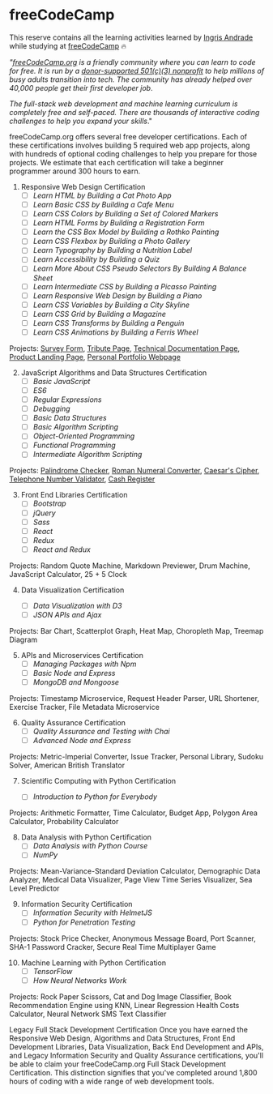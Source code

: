 # freeCodeCamp

This reserve contains all the learning activities learned by [Ingris Andrade](https://www.linkedin.com/in/ingrisandrade/) while studying at [freeCodeCamp](https://www.freecodecamp.org/learn/) :fire:

_"[freeCodeCamp.org](https://www.freecodecamp.org/learn) is a friendly community where you can learn to code for free. It is run by a [donor-supported 501(c)(3) nonprofit](https://www.freecodecamp.org/donate/) to help millions of busy adults transition into tech. The community has already helped over 40,000 people get their first developer job_.

_The full-stack web development and machine learning curriculum is completely free and self-paced. There are thousands of interactive coding challenges to help you expand your skills_."

freeCodeCamp.org offers several free developer certifications. Each of these certifications involves building 5 required web app projects, along with hundreds of optional coding challenges to help you prepare for those projects. We estimate that each certification will take a beginner programmer around 300 hours to earn.

1. Responsive Web Design Certification
    - [ ] _Learn HTML by Building a Cat Photo App_
    - [ ] _Learn Basic CSS by Building a Cafe Menu_
    - [ ] _Learn CSS Colors by Building a Set of Colored Markers_
    - [ ] _Learn HTML Forms by Building a Registration Form_
    - [ ] _Learn the CSS Box Model by Building a Rothko Painting_
    - [ ] _Learn CSS Flexbox by Building a Photo Gallery_
    - [ ] _Learn Typography by Building a Nutrition Label_
    - [ ] _Learn Accessibility by Building a Quiz_
    - [ ] _Learn More About CSS Pseudo Selectors By Building A Balance Sheet_
    - [ ] _Learn Intermediate CSS by Building a Picasso Painting_
    - [ ] _Learn Responsive Web Design by Building a Piano_
    - [ ] _Learn CSS Variables by Building a City Skyline_
    - [ ] _Learn CSS Grid by Building a Magazine_
    - [ ] _Learn CSS Transforms by Building a Penguin_
    - [ ] _Learn CSS Animations by Building a Ferris Wheel_

Projects: [Survey Form](https://www.freecodecamp.org/learn/2022/responsive-web-design/build-a-survey-form-project/build-a-survey-form), [Tribute Page](https://www.freecodecamp.org/learn/2022/responsive-web-design/build-a-tribute-page-project/build-a-tribute-page), [Technical Documentation Page](https://www.freecodecamp.org/learn/2022/responsive-web-design/build-a-technical-documentation-page-project/build-a-technical-documentation-page), [Product Landing Page](https://www.freecodecamp.org/learn/2022/responsive-web-design/build-a-product-landing-page-project/build-a-product-landing-page), [Personal Portfolio Webpage](https://www.freecodecamp.org/learn/2022/responsive-web-design/build-a-personal-portfolio-webpage-project/build-a-personal-portfolio-webpage)

2. JavaScript Algorithms and Data Structures Certification
    - [ ] _Basic JavaScript_
    - [ ] _ES6_
    - [ ] _Regular Expressions_
    - [ ] _Debugging_
    - [ ] _Basic Data Structures_
    - [ ] _Basic Algorithm Scripting_
    - [ ] _Object-Oriented Programming_
    - [ ] _Functional Programming_
    - [ ] _Intermediate Algorithm Scripting_

Projects: [Palindrome Checker](https://www.freecodecamp.org/learn/javascript-algorithms-and-data-structures/javascript-algorithms-and-data-structures-projects/palindrome-checker), [Roman Numeral Converter](https://www.freecodecamp.org/learn/javascript-algorithms-and-data-structures/javascript-algorithms-and-data-structures-projects/roman-numeral-converter), [Caesar's Cipher](https://www.freecodecamp.org/learn/javascript-algorithms-and-data-structures/javascript-algorithms-and-data-structures-projects/caesars-cipher), [Telephone Number Validator](https://www.freecodecamp.org/learn/javascript-algorithms-and-data-structures/javascript-algorithms-and-data-structures-projects/telephone-number-validator), [Cash Register](https://www.freecodecamp.org/learn/javascript-algorithms-and-data-structures/javascript-algorithms-and-data-structures-projects/cash-register)

3. Front End Libraries Certification
    - [ ] _Bootstrap_
    - [ ] _jQuery_
    - [ ] _Sass_
    - [ ] _React_
    - [ ] _Redux_
    - [ ] _React and Redux_

Projects: Random Quote Machine, Markdown Previewer, Drum Machine, JavaScript Calculator, 25 + 5 Clock

4. Data Visualization Certification

    - [ ] _Data Visualization with D3_
    - [ ] _JSON APIs and Ajax_

Projects: Bar Chart, Scatterplot Graph, Heat Map, Choropleth Map, Treemap Diagram

5. APIs and Microservices Certification
    - [ ] _Managing Packages with Npm_
    - [ ] _Basic Node and Express_
    - [ ] _MongoDB and Mongoose_

Projects: Timestamp Microservice, Request Header Parser, URL Shortener, Exercise Tracker, File Metadata Microservice

6. Quality Assurance Certification
    - [ ] _Quality Assurance and Testing with Chai_
    - [ ] _Advanced Node and Express_

Projects: Metric-Imperial Converter, Issue Tracker, Personal Library, Sudoku Solver, American British Translator

7. Scientific Computing with Python Certification

    - [ ] _Introduction to Python for Everybody_

Projects: Arithmetic Formatter, Time Calculator, Budget App, Polygon Area Calculator, Probability Calculator

8. Data Analysis with Python Certification
    - [ ] _Data Analysis with Python Course_
    - [ ] _NumPy_

Projects: Mean-Variance-Standard Deviation Calculator, Demographic Data Analyzer, Medical Data Visualizer, Page View Time Series Visualizer, Sea Level Predictor

9. Information Security Certification
    - [ ] _Information Security with HelmetJS_
    - [ ] _Python for Penetration Testing_

Projects: Stock Price Checker, Anonymous Message Board, Port Scanner, SHA-1 Password Cracker, Secure Real Time Multiplayer Game

10. Machine Learning with Python Certification
    - [ ] _TensorFlow_
    - [ ] _How Neural Networks Work_

Projects: Rock Paper Scissors, Cat and Dog Image Classifier, Book Recommendation Engine using KNN, Linear Regression Health Costs Calculator, Neural Network SMS Text Classifier

Legacy Full Stack Development Certification
Once you have earned the Responsive Web Design, Algorithms and Data Structures, Front End Development Libraries, Data Visualization, Back End Development and APIs, and Legacy Information Security and Quality Assurance certifications, you'll be able to claim your freeCodeCamp.org Full Stack Development Certification. This distinction signifies that you've completed around 1,800 hours of coding with a wide range of web development tools.
